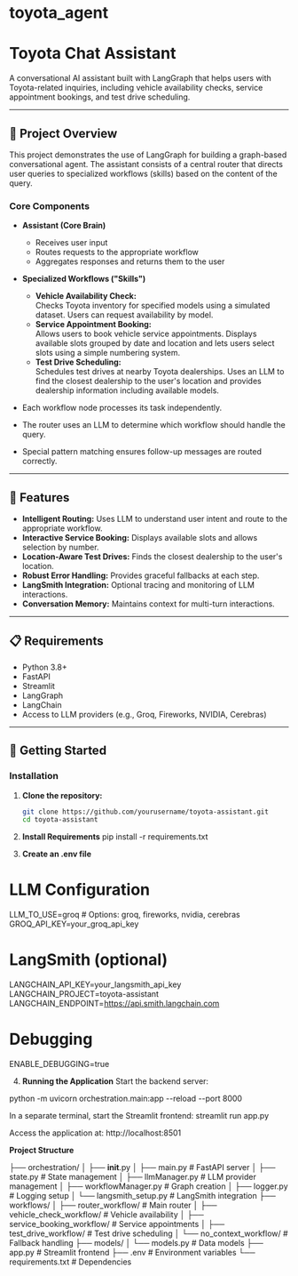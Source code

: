 # toyota_agent

# Toyota Chat Assistant

A conversational AI assistant built with LangGraph that helps users with Toyota-related inquiries, including vehicle availability checks, service appointment bookings, and test drive scheduling.

---

## 🚗 Project Overview

This project demonstrates the use of LangGraph for building a graph-based conversational agent. The assistant consists of a central router that directs user queries to specialized workflows (skills) based on the content of the query.

### Core Components

- **Assistant (Core Brain)**

  - Receives user input
  - Routes requests to the appropriate workflow
  - Aggregates responses and returns them to the user

- **Specialized Workflows ("Skills")**
  - **Vehicle Availability Check:**  
    Checks Toyota inventory for specified models using a simulated dataset. Users can request availability by model.
  - **Service Appointment Booking:**  
    Allows users to book vehicle service appointments. Displays available slots grouped by date and location and lets users select slots using a simple numbering system.
  - **Test Drive Scheduling:**  
    Schedules test drives at nearby Toyota dealerships. Uses an LLM to find the closest dealership to the user's location and provides dealership information including available models.
- Each workflow node processes its task independently.
- The router uses an LLM to determine which workflow should handle the query.
- Special pattern matching ensures follow-up messages are routed correctly.

---

## 🌟 Features

- **Intelligent Routing:** Uses LLM to understand user intent and route to the appropriate workflow.
- **Interactive Service Booking:** Displays available slots and allows selection by number.
- **Location-Aware Test Drives:** Finds the closest dealership to the user's location.
- **Robust Error Handling:** Provides graceful fallbacks at each step.
- **LangSmith Integration:** Optional tracing and monitoring of LLM interactions.
- **Conversation Memory:** Maintains context for multi-turn interactions.

---

## 📋 Requirements

- Python 3.8+
- FastAPI
- Streamlit
- LangGraph
- LangChain
- Access to LLM providers (e.g., Groq, Fireworks, NVIDIA, Cerebras)

---

## 🚀 Getting Started

### Installation

1. **Clone the repository:**

   ```bash
   git clone https://github.com/yourusername/toyota-assistant.git
   cd toyota-assistant

   ```

2. **Install Requirements**
   pip install -r requirements.txt

3. **Create an .env file**

# LLM Configuration

LLM_TO_USE=groq # Options: groq, fireworks, nvidia, cerebras
GROQ_API_KEY=your_groq_api_key

# LangSmith (optional)

LANGCHAIN_API_KEY=your_langsmith_api_key
LANGCHAIN_PROJECT=toyota-assistant
LANGCHAIN_ENDPOINT=https://api.smith.langchain.com

# Debugging

ENABLE_DEBUGGING=true

4. **Running the Application**
   Start the backend server:

python -m uvicorn orchestration.main:app --reload --port 8000

In a separate terminal, start the Streamlit frontend:
streamlit run app.py

Access the application at: http://localhost:8501

**Project Structure**

├── orchestration/
│ ├── **init**.py
│ ├── main.py # FastAPI server
│ ├── state.py # State management
│ ├── llmManager.py # LLM provider management
│ ├── workflowManager.py # Graph creation
│ ├── logger.py # Logging setup
│ └── langsmith_setup.py # LangSmith integration
├── workflows/
│ ├── router_workflow/ # Main router
│ ├── vehicle_check_workflow/ # Vehicle availability
│ ├── service_booking_workflow/ # Service appointments
│ ├── test_drive_workflow/ # Test drive scheduling
│ └── no_context_workflow/ # Fallback handling
├── models/
│ └── models.py # Data models
├── app.py # Streamlit frontend
├── .env # Environment variables
└── requirements.txt # Dependencies
